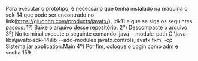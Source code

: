 Para executar o protótipo, é necessário que tenha instalado na máquina o sdk-14 que pode ser encontrado no link(https://gluonhq.com/products/javafx/), jdk11 e que se siga os seguintes passos:
1º) Baixe o arquivo desse repositório.
2º) Descompacte o arquivo
3º) No terminal execute o seguinte comando: java --module-path C:\java-libs\javafx-sdk-14\lib --add-modules javafx.controls,javafx.fxml -cp Sistema.jar application.Main
4º) Por fim, coloque o Login como adm e senha 159
